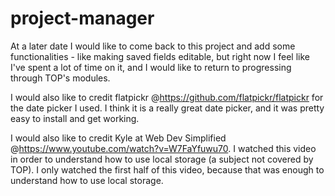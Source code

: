# project-manager

At a later date I would like to come back to this project and add some functionalities - like making saved fields editable, but right now I feel like I've spent a lot of time on it, and I would like to return to progressing through TOP's modules.

I would also like to credit flatpickr @https://github.com/flatpickr/flatpickr for the date picker I used. I think it is a really great date picker, and it was pretty easy to install and get working. 

I would also like to credit Kyle at Web Dev Simplified @https://www.youtube.com/watch?v=W7FaYfuwu70. I watched this video in order to understand how to use local storage (a subject not covered by TOP). I only watched the first half of this video, because that was enough to understand how to use local storage. 
